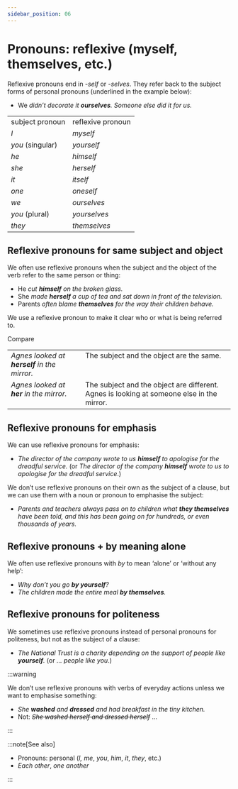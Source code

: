 ```yaml
---
sidebar_position: 06
---
```


# Pronouns: reflexive (myself, themselves, etc.)

Reflexive pronouns end in -*self* or -*selves*. They refer back to the subject forms of personal pronouns (underlined in the example below):

- We *didn’t decorate it **ourselves**. Someone else did it for us.*

<table><tbody><tr valign="top"><td>subject pronoun</td><td>reflexive pronoun</td></tr><tr valign="top"><td><i>I</i></td><td><i>myself</i></td></tr><tr valign="top"><td><i>you</i> (singular)</td><td><i>yourself</i></td></tr><tr valign="top"><td><i>he</i></td><td><i>himself</i></td></tr><tr valign="top"><td><i>she</i></td><td><i>herself</i></td></tr><tr valign="top"><td><i>it</i></td><td><i>itself</i></td></tr><tr valign="top"><td><i>one</i></td><td><i>oneself</i></td></tr><tr valign="top"><td><i>we</i></td><td><i>ourselves</i></td></tr><tr valign="top"><td><i>you</i> (plural)</td><td><i>yourselves</i></td></tr><tr valign="top"><td><i>they</i></td><td><i>themselves</i></td></tr></tbody></table>

## Reflexive pronouns for same subject and object

We often use reflexive pronouns when the subject and the object of the verb refer to the same person or thing:

- He *cut **himself** on the broken glass.*
- She *made **herself** a cup of tea and sat down in front of the television.*
- Parents *often blame **themselves** for the way their children behave.*

We use a reflexive pronoun to make it clear who or what is being referred to.

Compare

<table><tbody><tr valign="top"><td><i>Agnes looked at </i><b><i>herself</i></b><i> in the mirror.</i></td><td>The subject and the object are the same.</td></tr><tr valign="top"><td><i>Agnes looked at </i><b><i>her</i></b><i> in the mirror.</i></td><td>The subject and the object are different. Agnes is looking at someone else in the mirror.</td></tr></tbody></table>

## Reflexive pronouns for emphasis

We can use reflexive pronouns for emphasis:

- *The director of the company wrote to us **himself** to apologise for the dreadful service.* (or *The director of the company **himself** wrote to us to apologise for the dreadful service*.)

We don’t use reflexive pronouns on their own as the subject of a clause, but we can use them with a noun or pronoun to emphasise the subject:

- *Parents and teachers always pass on to children what **they themselves** have been told, and this has been going on for hundreds, or even thousands of years.*

## Reflexive pronouns + by meaning alone

We often use reflexive pronouns with *by* to mean ‘alone’ or ‘without any help’:

- *Why don’t you go **by yourself**?*
- *The children made the entire meal **by themselves**.*

## Reflexive pronouns for politeness

We sometimes use reflexive pronouns instead of personal pronouns for politeness, but not as the subject of a clause:

- *The National Trust is a charity depending on the support of people like **yourself**.* (or *… people like you*.)

:::warning

We don’t use reflexive pronouns with verbs of everyday actions unless we want to emphasise something:

- *She **washed** and **dressed** and had breakfast in the tiny kitchen.*
- Not: *~~She washed herself and dressed herself~~* …

:::

:::note[See also]

- Pronouns: personal (*I, me*, *you*, *him*, *it*, *they*, etc.)
- *Each other*, *one another*

:::
